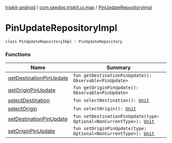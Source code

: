 [tripkit-android](../../index.md) / [com.skedgo.tripkit.ui.map](../index.md) / [PinUpdateRepositoryImpl](./index.md)

# PinUpdateRepositoryImpl

`class PinUpdateRepositoryImpl : PinUpdateRepository`

### Functions

| Name | Summary |
|---|---|
| [getDestinationPinUpdate](get-destination-pin-update.md) | `fun getDestinationPinUpdate(): Observable<PinUpdate>` |
| [getOriginPinUpdate](get-origin-pin-update.md) | `fun getOriginPinUpdate(): Observable<PinUpdate>` |
| [selectDestination](select-destination.md) | `fun selectDestination(): `[`Unit`](https://kotlinlang.org/api/latest/jvm/stdlib/kotlin/-unit/index.html) |
| [selectOrigin](select-origin.md) | `fun selectOrigin(): `[`Unit`](https://kotlinlang.org/api/latest/jvm/stdlib/kotlin/-unit/index.html) |
| [setDestinationPinUpdate](set-destination-pin-update.md) | `fun setDestinationPinUpdate(type: Optional<NonCurrentType>): `[`Unit`](https://kotlinlang.org/api/latest/jvm/stdlib/kotlin/-unit/index.html) |
| [setOriginPinUpdate](set-origin-pin-update.md) | `fun setOriginPinUpdate(type: Optional<NonCurrentType>): `[`Unit`](https://kotlinlang.org/api/latest/jvm/stdlib/kotlin/-unit/index.html) |
